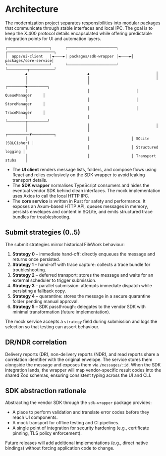 # Architecture

The modernization project separates responsibilities into modular packages that communicate through stable interfaces and local IPC. The goal is to keep the X.400 protocol details encapsulated while offering predictable integration points for UI and automation layers.

```
┌───────────────────┐      ┌──────────────────────┐      ┌─────────────────────┐
│  apps/ui-client   │◄────►│ packages/sdk-wrapper │◄────►│ packages/core-service│
└───────────────────┘      └──────────────────────┘      └─────────┬───────────┘
         ▲                           ▲                              │
         │                           │                              │
         │                           │                     ┌────────▼─────────┐
         │                           │                     │ QueueManager     │
         │                           │                     │ StoreManager     │
         │                           │                     │ TraceManager     │
         │                           │                     └────────┬─────────┘
         │                           │                              │
         │                           │                   ┌──────────▼──────────┐
         │                           │                   │ SQLite (SQLCipher) │
         │                           │                   │ Structured logging │
         │                           │                   │ Transport stubs    │
```

* The **UI client** renders message lists, folders, and compose flows using React and relies exclusively on the SDK wrapper to avoid leaking transport details.
* The **SDK wrapper** normalises TypeScript consumers and hides the eventual vendor SDK behind clean interfaces. The mock implementation uses Axios to call the local HTTP IPC.
* The **core service** is written in Rust for safety and performance. It exposes an Axum-based HTTP API, queues messages in memory, persists envelopes and content in SQLite, and emits structured trace bundles for troubleshooting.

## Submit strategies (0..5)

The submit strategies mirror historical FileWork behaviour:

1. **Strategy 0** – immediate hand-off: directly enqueues the message and returns once persisted.
2. **Strategy 1** – hand-off with trace capture: collects a trace bundle for troubleshooting.
3. **Strategy 2** – deferred transport: stores the message and waits for an external scheduler to trigger submission.
4. **Strategy 3** – parallel submission: attempts immediate dispatch while persisting a fallback copy.
5. **Strategy 4** – quarantine: stores the message in a secure quarantine folder pending manual approval.
6. **Strategy 5** – SDK passthrough: delegates to the vendor SDK with minimal transformation (future implementation).

The mock service accepts a `strategy` field during submission and logs the selection so that testing can assert behaviour.

## DR/NDR correlation

Delivery reports (DR), non-delivery reports (NDR), and read reports share a correlation identifier with the original envelope. The service stores them alongside the message and exposes them via `/messages/:id`. When the SDK integration lands, the wrapper will map vendor-specific result codes into the shared Zod schemas, ensuring consistent typing across the UI and CLI.

## SDK abstraction rationale

Abstracting the vendor SDK through the `sdk-wrapper` package provides:

* A place to perform validation and translate error codes before they reach UI components.
* A mock transport for offline testing and CI pipelines.
* A single point of integration for security hardening (e.g., certificate pinning, TLS policy enforcement).

Future releases will add additional implementations (e.g., direct native bindings) without forcing application code to change.
